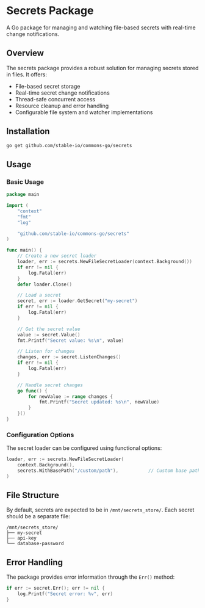 # Secrets Package

A Go package for managing and watching file-based secrets with real-time change notifications.

## Overview

The secrets package provides a robust solution for managing secrets stored in files. It offers:

- File-based secret storage
- Real-time secret change notifications
- Thread-safe concurrent access
- Resource cleanup and error handling
- Configurable file system and watcher implementations

## Installation

```bash
go get github.com/stable-io/commons-go/secrets
```

## Usage

### Basic Usage

```go
package main

import (
    "context"
    "fmt"
    "log"

    "github.com/stable-io/commons-go/secrets"
)

func main() {
    // Create a new secret loader
    loader, err := secrets.NewFileSecretLoader(context.Background())
    if err != nil {
        log.Fatal(err)
    }
    defer loader.Close()

    // Load a secret
    secret, err := loader.GetSecret("my-secret")
    if err != nil {
        log.Fatal(err)
    }

    // Get the secret value
    value := secret.Value()
    fmt.Printf("Secret value: %s\n", value)

    // Listen for changes
    changes, err := secret.ListenChanges()
    if err != nil {
        log.Fatal(err)
    }

    // Handle secret changes
    go func() {
        for newValue := range changes {
            fmt.Printf("Secret updated: %s\n", newValue)
        }
    }()
}
```

### Configuration Options

The secret loader can be configured using functional options:

```go
loader, err := secrets.NewFileSecretLoader(
    context.Background(),
    secrets.WithBasePath("/custom/path"),           // Custom base path for secrets
)
```


## File Structure

By default, secrets are expected to be in `/mnt/secrets_store/`. Each secret should be a separate file:

```
/mnt/secrets_store/
├── my-secret
├── api-key
└── database-password
```

## Error Handling

The package provides error information through the `Err()` method:

```go
if err := secret.Err(); err != nil {
    log.Printf("Secret error: %v", err)
}
```